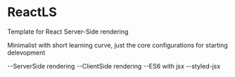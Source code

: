 # ReactLS
Template for React Server-Side rendering

Minimalist with short learning curve, just the core configurations for starting delevopment

--ServerSide rendering
--ClientSide rendering
--ES6 with jsx
--styled-jsx
